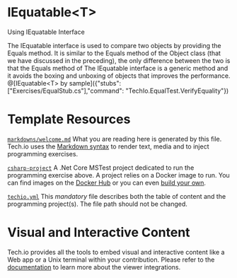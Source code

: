 # IEquatable&lt;T&gt;
Using IEquatable Interface

The IEquatable interface is used to compare two objects by providing the Equals method. It is similar to the Equals method of the Object class (that we have discussed in the preceding), the only difference between the two is that the Equals method of The IEquatable interface is a generic method and it avoids the boxing and unboxing of objects that improves the performance.
@[IEquatable&lt;T&gt; by sample]({"stubs": ["Exercises/EqualStub.cs"],"command": "TechIo.EqualTest.VerifyEquality"})

# Template Resources

[`markdowns/welcome.md`](https://github.com/TechDotIO/csharp-template/blob/master/markdowns/welcome.md)
What you are reading here is generated by this file. Tech.io uses the [Markdown syntax](https://tech.io/doc/reference-markdowns) to render text, media and to inject programming exercises.


[`csharp-project`](https://github.com/TechDotIO/csharp-template/tree/master/csharp-project)
A .Net Core MSTest project dedicated to run the programming exercise above. A project relies on a Docker image to run. You can find images on the [Docker Hub](https://hub.docker.com/explore/) or you can even [build your own](https://tech.io/doc/reference-runner).


[`techio.yml`](https://github.com/TechDotIO/csharp-template/blob/master/techio.yml)
This *mandatory* file describes both the table of content and the programming project(s). The file path should not be changed.


# Visual and Interactive Content

Tech.io provides all the tools to embed visual and interactive content like a Web app or a Unix terminal within your contribution. Please refer to the [documentation](https://tech.io/doc) to learn more about the viewer integrations.
